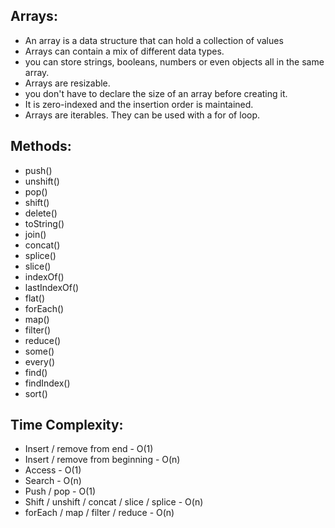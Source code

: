 Arrays:
-------
* An array is a data structure that can hold a collection of values
* Arrays can contain a mix of different data types. 
* you can store strings, booleans, numbers or even objects all in the same array.
* Arrays are resizable.
* you don't have to declare the size of an array before creating it.
* It is zero-indexed and the insertion order is maintained.
* Arrays are iterables. They can be used with a for of loop.

Methods:
--------
* push()
* unshift()
* pop()
* shift()
* delete()
* toString()
* join()
* concat()
* splice()
* slice()
* indexOf()
* lastIndexOf()
* flat()
* forEach()
* map()
* filter()
* reduce()
* some()
* every()
* find()
* findIndex()
* sort()


Time Complexity:
----------------
* Insert / remove from end - O(1)
* Insert / remove from beginning - O(n)
* Access - O(1)
* Search - O(n)
* Push / pop - O(1)
* Shift / unshift / concat / slice / splice - O(n)
* forEach / map / filter / reduce - O(n)

